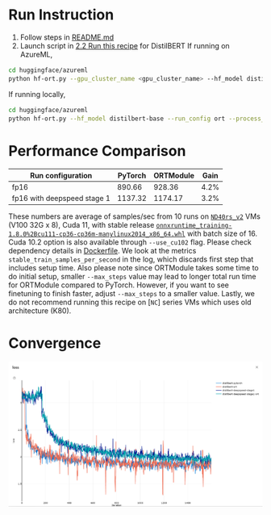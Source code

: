 # Run Instruction
1. Follow steps in [README.md](README.md)
2. Launch script in [2.2 Run this recipe](README.md#2.2-Run-this-recipe) for DistilBERT
If running on AzureML,
```bash
cd huggingface/azureml
python hf-ort.py --gpu_cluster_name <gpu_cluster_name> --hf_model distilbert-base --run_config ort
```
If running locally, 
```bash
cd huggingface/azureml
python hf-ort.py --hf_model distilbert-base --run_config ort --process_count <process_count> --local_run True
```

# Performance Comparison
| Run configuration           | PyTorch | ORTModule | Gain  |
| -----------------           | ------- | --------- | ----- |
| fp16                        | 890.66  | 928.36    |  4.2% |
| fp16 with deepspeed stage 1 | 1137.32 | 1174.17   |  3.2% |

These numbers are average of samples/sec from 10 runs on [`ND40rs_v2`](https://azure.microsoft.com/en-us/pricing/details/machine-learning/) VMs (V100 32G x 8), Cuda 11, with stable release [`onnxruntime_training-1.8.0%2Bcu111-cp36-cp36m-manylinux2014_x86_64.whl`](https://onnxruntimepackages.z14.web.core.windows.net/onnxruntime_stable_cu111.html) with batch size of 16. Cuda 10.2 option is also available through `--use_cu102` flag. Please check dependency details in [Dockerfile](docker/Dockerfile). We look at the metrics `stable_train_samples_per_second` in the log, which discards first step that includes setup time. Also please note since ORTModule takes some time to do initial setup, smaller `--max_steps` value may lead to longer total run time for ORTModule compared to PyTorch. However, if you want to see finetuning to finish faster, adjust `--max_steps` to a smaller value. Lastly, we do not recommend running this recipe on [`NC`] series VMs which uses old architecture (K80).

# Convergence
![Loss](loss_curve/distilbert.png)